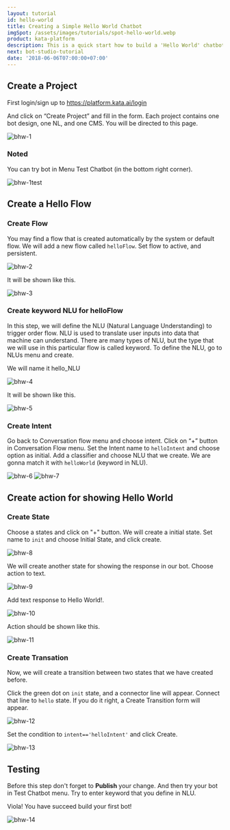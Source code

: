 ```yaml
---
layout: tutorial
id: hello-world
title: Creating a Simple Hello World Chatbot
imgSpot: /assets/images/tutorials/spot-hello-world.webp
product: kata-platform
description: This is a quick start how to build a 'Hello World' chatbot
next: bot-studio-tutorial
date: '2018-06-06T07:00:00+07:00'
---
```


## Create a Project

First login/sign up to <a href="https://platform.kata.ai/login" target="_blank">https://platform.kata.ai/login</a>

And click on “Create Project” and fill in the form. Each project contains one bot design, one NL, and one CMS.
You will be directed to this page.

![bhw-1](/assets/images/tutorials/bot-hw/bot-hw1.webp)

### Noted

You can try bot in Menu Test Chatbot (in the bottom right corner).

![bhw-1test](/assets/images/tutorials/bot-hw/bot-hw1test.webp)

## Create a Hello Flow

### Create Flow

You may find a flow that is created automatically by the system or default flow. We will add a new flow called `helloFlow`. Set flow to active, and persistent.

![bhw-2](/assets/images/tutorials/bot-hw/bot-hw2.webp)

It will be shown like this.

![bhw-3](/assets/images/tutorials/bot-hw/bot-hw3.webp)

### Create keyword NLU for helloFlow

In this step, we will define the NLU (Natural Language Understanding) to trigger order flow. NLU is used to translate user inputs into data that machine can understand. There are many types of NLU, but the type that we will use in this particular flow is called keyword. To define the NLU, go to NLUs menu and create.

We will name it hello_NLU

![bhw-4](/assets/images/tutorials/bot-hw/bot-hw4.webp)

It will be shown like this.

![bhw-5](/assets/images/tutorials/bot-hw/bot-hw5.webp)

### Create Intent

Go back to Conversation flow menu and choose intent. Click on “+” button in Conversation Flow menu. Set the Intent name to `helloIntent` and choose option as initial.
Add a classifier and choose NLU that we create. We are gonna match it with `helloWorld` (keyword in NLU).

![bhw-6](/assets/images/tutorials/bot-hw/bot-hw6.webp)
![bhw-7](/assets/images/tutorials/bot-hw/bot-hw7.webp)

## Create action for showing Hello World

### Create State

Choose a states and click on "+" button. We will create a initial state. Set name to `init` and choose Initial State, and click create.

![bhw-8](/assets/images/tutorials/bot-hw/bot-hw8.webp)

We will create another state for showing the response in our bot. Choose action to text.

![bhw-9](/assets/images/tutorials/bot-hw/bot-hw9.webp)

Add text response to Hello World!.

![bhw-10](/assets/images/tutorials/bot-hw/bot-hw10.webp)

Action should be shown like this.

![bhw-11](/assets/images/tutorials/bot-hw/bot-hw11.webp)

### Create Transation

Now, we will create a transition between two states that we have created before.

Click the green dot on `init` state, and a connector line will appear. Connect that line to `hello` state. If you do it right, a Create Transition form will appear.

![bhw-12](/assets/images/tutorials/bot-hw/bot-hw12.webp)

Set the condition to `intent=='helloIntent'` and click Create.

![bhw-13](/assets/images/tutorials/bot-hw/bot-hw13.webp)

## Testing

Before this step don't forget to **Publish** your change. And then try your bot in Test Chatbot menu. Try to enter keyword that you define in NLU.

Viola! You have succeed build your first bot!

![bhw-14](/assets/images/tutorials/bot-hw/bot-hw14.webp)
